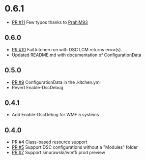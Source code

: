# 0.6.1
- [PR #11](https://github.com/test-kitchen/kitchen-dsc/pull/11) Few typos thanks to [PrahlM93](https://github.com/PrahlM93)

## 0.6.0

- [PR #10](https://github.com/test-kitchen/kitchen-dsc/pull/10) Fail kitchen run with DSC LCM returns error(s).
- Updated README.md with documentation of ConfigurationData

## 0.5.0

- [PR #9](https://github.com/test-kitchen/kitchen-dsc/pull/9) ConfigurationData in the .kitchen.yml
- Revert Enable-DscDebug

## 0.4.1

- Add Enable-DscDebug for WMF 5 systems

## 0.4.0

- [PR #4](https://github.com/test-kitchen/kitchen-dsc/pull/4) Class-based resource support
- [PR #5](https://github.com/test-kitchen/kitchen-dsc/pull/5) Support DSC configurations without a "Modules" folder
- [PR #7](https://github.com/test-kitchen/kitchen-dsc/pull/7) Support smurawski/wmf5 prod preview